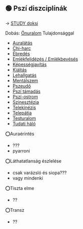 ## 🟢 Pszí diszciplínák

→ [STUDY doksi](https://github.com/kaktusztea/km100/wiki/STUDY.pszi.diszciplinak)

Dobás: [Önuralom](014_tulajdonsagok.md#-%C3%B6nuralom-%EF%B8%8F) Tulajdonsággal

- [Auralátás](pszi.diszciplinak/auralatas.md)
- [Chi-harc](pszi.diszciplinak/chi_harc.md)
- [Ébredés](pszi.diszciplinak/ebredes.md)
- [Emlékfelidézés / Emlékbevésés](pszi.diszciplinak/emlekfelidezes_beveses.md)
- [Képességjavítás](pszi.diszciplinak/kepessegjavitas.md)
- [Kiáltás](pszi.diszciplinak/kialtas.md)
- [Lehallgatás](pszi.diszciplinak/lehallgatas.md)
- [Mentálszem](pszi.diszciplinak/mentalszem.md)
- [Pszeudó](pszi.diszciplinak/pszeudo.md)
- [Pszí támadás](pszi.diszciplinak/pszi_tamadas.md)
- [Pszí-ostrom](pszi.diszciplinak/pszi-ostrom.md)
- [Szinesztézia](pszi.diszciplinak/szinesztezia.md)
- [Telekinézis](pszi.diszciplinak/telekinezis.md)
- [Telepátia](pszi.diszciplinak/telepatia.md)
- [Testuralom](pszi.diszciplinak/testuralom.md)
- [Tudati háló](pszi.diszciplinak/tudati_halo.md)

⭕Auraérintés
- ???
- pyarroni

⭕Láthatatlanság észlelése
- csak varázsló és siopa???
- vagy mindenki

⭕Tiszta elme
- ??

⭕Transz
- ??
